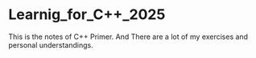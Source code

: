 # Learnig_for_C++_2025
This is the notes of C++ Primer. And There are a lot of my exercises and personal understandings.
